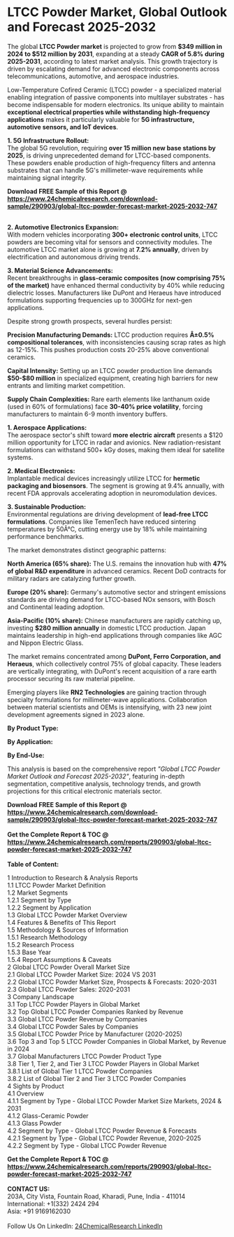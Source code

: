 <h1>LTCC Powder Market, Global Outlook and Forecast 2025-2032</h1><p>The global <strong>LTCC Powder market</strong> is projected to grow from <strong>$349 million in 2024 to $512 million by 2031</strong>, expanding at a steady <strong>CAGR of 5.8% during 2025-2031</strong>, according to latest market analysis. This growth trajectory is driven by escalating demand for advanced electronic components across telecommunications, automotive, and aerospace industries.</p><p>Low-Temperature Cofired Ceramic (LTCC) powder - a specialized material enabling integration of passive components into multilayer substrates - has become indispensable for modern electronics. Its unique ability to maintain <strong>exceptional electrical properties while withstanding high-frequency applications</strong> makes it particularly valuable for <strong>5G infrastructure, automotive sensors, and IoT devices</strong>.</p><p><strong>1. 5G Infrastructure Rollout:</strong><br>
The global 5G revolution, requiring <strong>over 15 million new base stations by 2025</strong>, is driving unprecedented demand for LTCC-based components. These powders enable production of high-frequency filters and antenna substrates that can handle 5G's millimeter-wave requirements while maintaining signal integrity.</p><div><b>Download FREE Sample of this Report @ 
            <a href="https://www.24chemicalresearch.com/download-sample/290903/global-ltcc-powder-forecast-market-2025-2032-747">
            https://www.24chemicalresearch.com/download-sample/290903/global-ltcc-powder-forecast-market-2025-2032-747</a></b></div><br><p><strong>2. Automotive Electronics Expansion:</strong><br>
With modern vehicles incorporating <strong>300+ electronic control units</strong>, LTCC powders are becoming vital for sensors and connectivity modules. The automotive LTCC market alone is growing at <strong>7.2% annually</strong>, driven by electrification and autonomous driving trends.</p><p><strong>3. Material Science Advancements:</strong><br>
Recent breakthroughs in <strong>glass-ceramic composites (now comprising 75% of the market)</strong> have enhanced thermal conductivity by 40% while reducing dielectric losses. Manufacturers like DuPont and Heraeus have introduced formulations supporting frequencies up to 300GHz for next-gen applications.</p><p>Despite strong growth prospects, several hurdles persist:</p><p><strong>Precision Manufacturing Demands:</strong> LTCC production requires <strong>Â±0.5% compositional tolerances</strong>, with inconsistencies causing scrap rates as high as 12-15%. This pushes production costs 20-25% above conventional ceramics.</p><p><strong>Capital Intensity:</strong> Setting up an LTCC powder production line demands <strong>$50-$80 million</strong> in specialized equipment, creating high barriers for new entrants and limiting market competition.</p><p><strong>Supply Chain Complexities:</strong> Rare earth elements like lanthanum oxide (used in 60% of formulations) face <strong>30-40% price volatility</strong>, forcing manufacturers to maintain 6-9 month inventory buffers.</p><p><strong>1. Aerospace Applications:</strong><br>
The aerospace sector's shift toward <strong>more electric aircraft</strong> presents a $120 million opportunity for LTCC in radar and avionics. New radiation-resistant formulations can withstand 500+ kGy doses, making them ideal for satellite systems.</p><p><strong>2. Medical Electronics:</strong><br>
Implantable medical devices increasingly utilize LTCC for <strong>hermetic packaging and biosensors</strong>. The segment is growing at 9.4% annually, with recent FDA approvals accelerating adoption in neuromodulation devices.</p><p><strong>3. Sustainable Production:</strong><br>
Environmental regulations are driving development of <strong>lead-free LTCC formulations</strong>. Companies like TemenTech have reduced sintering temperatures by 50Â°C, cutting energy use by 18% while maintaining performance benchmarks.</p><p>The market demonstrates distinct geographic patterns:</p><p><strong>North America (65% share):</strong> The U.S. remains the innovation hub with <strong>47% of global R&amp;D expenditure</strong> in advanced ceramics. Recent DoD contracts for military radars are catalyzing further growth.</p><p><strong>Europe (20% share):</strong> Germany's automotive sector and stringent emissions standards are driving demand for LTCC-based NOx sensors, with Bosch and Continental leading adoption.</p><p><strong>Asia-Pacific (10% share):</strong> Chinese manufacturers are rapidly catching up, investing <strong>$280 million annually</strong> in domestic LTCC production. Japan maintains leadership in high-end applications through companies like AGC and Nippon Electric Glass.</p><p>The market remains concentrated among <strong>DuPont, Ferro Corporation, and Heraeus</strong>, which collectively control 75% of global capacity. These leaders are vertically integrating, with DuPont's recent acquisition of a rare earth processor securing its raw material pipeline.</p><p>Emerging players like <strong>RN2 Technologies</strong> are gaining traction through specialty formulations for millimeter-wave applications. Collaboration between material scientists and OEMs is intensifying, with 23 new joint development agreements signed in 2023 alone.</p><p><strong>By Product Type:</strong></p><p><strong>By Application:</strong></p><p><strong>By End-Use:</strong></p><p>This analysis is based on the comprehensive report <em>"Global LTCC Powder Market Outlook and Forecast 2025-2032"</em>, featuring in-depth segmentation, competitive analysis, technology trends, and growth projections for this critical electronic materials sector.</p><div><b>Download FREE Sample of this Report @ 
            <a href="https://www.24chemicalresearch.com/download-sample/290903/global-ltcc-powder-forecast-market-2025-2032-747">
            https://www.24chemicalresearch.com/download-sample/290903/global-ltcc-powder-forecast-market-2025-2032-747</a></b></div><br><div><b>Get the Complete Report & TOC @ 
            <a href="https://www.24chemicalresearch.com/reports/290903/global-ltcc-powder-forecast-market-2025-2032-747">
            https://www.24chemicalresearch.com/reports/290903/global-ltcc-powder-forecast-market-2025-2032-747</a></b></div><br>
            <b>Table of Content:</b><p>1 Introduction to Research & Analysis Reports<br />
 1.1 LTCC Powder Market Definition<br />
 1.2 Market Segments<br />
 1.2.1 Segment by Type<br />
 1.2.2 Segment by Application<br />
 1.3 Global LTCC Powder Market Overview<br />
 1.4 Features & Benefits of This Report<br />
 1.5 Methodology & Sources of Information<br />
 1.5.1 Research Methodology<br />
 1.5.2 Research Process<br />
 1.5.3 Base Year<br />
 1.5.4 Report Assumptions & Caveats<br />
2 Global LTCC Powder Overall Market Size<br />
 2.1 Global LTCC Powder Market Size: 2024 VS 2031<br />
 2.2 Global LTCC Powder Market Size, Prospects & Forecasts: 2020-2031<br />
 2.3 Global LTCC Powder Sales: 2020-2031<br />
3 Company Landscape<br />
 3.1 Top LTCC Powder Players in Global Market<br />
 3.2 Top Global LTCC Powder Companies Ranked by Revenue<br />
 3.3 Global LTCC Powder Revenue by Companies<br />
 3.4 Global LTCC Powder Sales by Companies<br />
 3.5 Global LTCC Powder Price by Manufacturer (2020-2025)<br />
 3.6 Top 3 and Top 5 LTCC Powder Companies in Global Market, by Revenue in 2024<br />
 3.7 Global Manufacturers LTCC Powder Product Type<br />
 3.8 Tier 1, Tier 2, and Tier 3 LTCC Powder Players in Global Market<br />
 3.8.1 List of Global Tier 1 LTCC Powder Companies<br />
 3.8.2 List of Global Tier 2 and Tier 3 LTCC Powder Companies<br />
4 Sights by Product<br />
 4.1 Overview<br />
 4.1.1 Segment by Type - Global LTCC Powder Market Size Markets, 2024 & 2031<br />
 4.1.2 Glass-Ceramic Powder<br />
 4.1.3 Glass Powder<br />
 4.2 Segment by Type - Global LTCC Powder Revenue & Forecasts<br />
 4.2.1 Segment by Type - Global LTCC Powder Revenue, 2020-2025<br />
 4.2.2 Segment by Type - Global LTCC Powder Revenue</p><div><b>Get the Complete Report & TOC @ 
            <a href="https://www.24chemicalresearch.com/reports/290903/global-ltcc-powder-forecast-market-2025-2032-747">
            https://www.24chemicalresearch.com/reports/290903/global-ltcc-powder-forecast-market-2025-2032-747</a></b></div><br><b>CONTACT US:</b><br>
            203A, City Vista, Fountain Road, Kharadi, Pune, India - 411014<br>
            International: +1(332) 2424 294<br>
            Asia: +91 9169162030 <br><br>
            Follow Us On LinkedIn: <a href="https://www.linkedin.com/company/24chemicalresearch/">24ChemicalResearch LinkedIn</a>